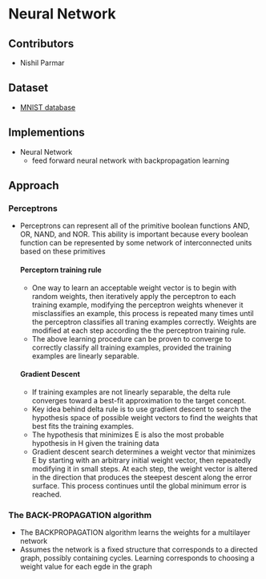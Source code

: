 # Neural Network

## Contributors
- Nishil Parmar

## Dataset
- [MNIST database](https://en.wikipedia.org/wiki/MNIST_database)

## Implementions
- Neural Network
  - feed forward neural network with backpropagation learning

## Approach
### Perceptrons
- Perceptrons can represent all of the primitive boolean functions AND, OR, NAND, and NOR. This ability is important because every boolean function can be represented by some network of interconnected units based on these primitives

  #### Perceptorn training rule
  - One way to learn an acceptable weight vector is to begin with random weights, then iteratively apply the perceptron to each training example, modifying the perceptron weights whenever it misclassifies an example, this process is repeated many times until the perceptron classifies all traning examples correctly. Weights are modified at each step according the the perceptron training rule.
  - The above learning procedure can be proven to converge to correctly classify all training examples, provided the training examples are linearly separable.
  
  #### Gradient Descent
  - If training examples are not linearly separable, the delta rule converges toward a best-fit approximation to the target concept.
  - Key idea behind delta rule is to use gradient descent to search the hypothesis space of possible weight vectors to find the weights that best fits the training examples.
  - The hypothesis that minimizes E is also the most probable hypothesis in H given the training data
  - Gradient descent search determines a weight vector that minimizes E by starting with an arbitrary initial weight vector, then repeatedly modifying it in small steps. At each step, the weight vector is altered in the direction that produces the steepest descent along the error surface. This process continues until the global minimum error is reached.
  

### The BACK-PROPAGATION algorithm
- The BACKPROPAGATION algorithm learns the weights for a multilayer network
- Assumes the network is a fixed structure that corresponds to a directed graph, possibly containing cycles. Learning corresponds to choosing a weight value for each egde in the graph
